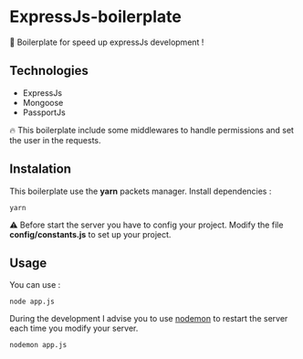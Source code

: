 # ExpressJs-boilerplate
:rocket: Boilerplate for speed up expressJs development !

## Technologies

- ExpressJs
- Mongoose
- PassportJs

:fire: This boilerplate include some middlewares to handle permissions and set the user in the requests.

## Instalation
This boilerplate use the **yarn** packets manager.
Install dependencies :
```
yarn
```

:warning: Before start the server you have to config your project.
Modify the file **config/constants.js** to set up your project.

## Usage
You can use :
```
node app.js
```

During the development I advise you to use [nodemon](https://github.com/remy/nodemon) to restart the server each time you modify your server.
```
nodemon app.js
```
